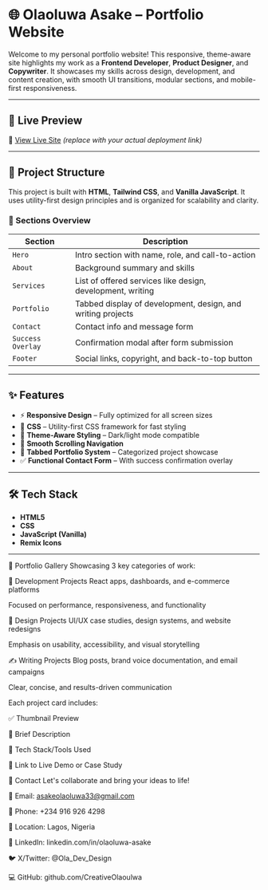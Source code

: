 # 🌐 Olaoluwa Asake – Portfolio Website

Welcome to my personal portfolio website! This responsive, theme-aware site highlights my work as a **Frontend Developer**, **Product Designer**, and **Copywriter**. It showcases my skills across design, development, and content creation, with smooth UI transitions, modular sections, and mobile-first responsiveness.

---

## 📸 Live Preview

🔗 [View Live Site](https://your-live-link-here.com) *(replace with your actual deployment link)*

---

## 📁 Project Structure

This project is built with **HTML**, **Tailwind CSS**, and **Vanilla JavaScript**. It uses utility-first design principles and is organized for scalability and clarity.

### 🔧 Sections Overview

| Section             | Description                                                  |
|---------------------|--------------------------------------------------------------|
| `Hero`              | Intro section with name, role, and call-to-action            |
| `About`             | Background summary and skills                                |
| `Services`          | List of offered services like design, development, writing   |
| `Portfolio`         | Tabbed display of development, design, and writing projects  |
| `Contact`           | Contact info and message form                                |
| `Success Overlay`   | Confirmation modal after form submission                     |
| `Footer`            | Social links, copyright, and back-to-top button              |

---

## ✨ Features

- ⚡ **Responsive Design** – Fully optimized for all screen sizes  
- 🎨 **CSS** – Utility-first CSS framework for fast styling  
- 🌙 **Theme-Aware Styling** – Dark/light mode compatible  
- 🧭 **Smooth Scrolling Navigation**  
- 🔀 **Tabbed Portfolio System** – Categorized project showcase  
- ✅ **Functional Contact Form** – With success confirmation overlay

---

## 🛠️ Tech Stack

- **HTML5**
- **CSS**
- **JavaScript (Vanilla)**
- **Remix Icons**

---

📸 Portfolio Gallery
Showcasing 3 key categories of work:

🧱 Development Projects
React apps, dashboards, and e-commerce platforms

Focused on performance, responsiveness, and functionality

🎨 Design Projects
UI/UX case studies, design systems, and website redesigns

Emphasis on usability, accessibility, and visual storytelling

✍️ Writing Projects
Blog posts, brand voice documentation, and email campaigns

Clear, concise, and results-driven communication

Each project card includes:

✅ Thumbnail Preview

📝 Brief Description

🧩 Tech Stack/Tools Used

🔗 Link to Live Demo or Case Study

📮 Contact
Let's collaborate and bring your ideas to life!

📧 Email: asakeolaoluwa33@gmail.com

📱 Phone: +234 916 926 4298

📍 Location: Lagos, Nigeria

🔗 LinkedIn: linkedin.com/in/olaoluwa-asake

🐦 X/Twitter: @Ola_Dev_Design

💻 GitHub: github.com/CreativeOlaoulwa
